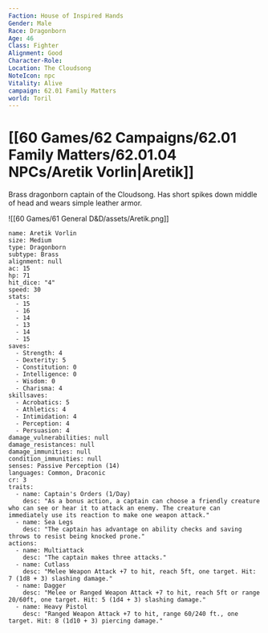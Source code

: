 ```yaml
---
Faction: House of Inspired Hands
Gender: Male
Race: Dragonborn
Age: 46
Class: Fighter
Alignment: Good
Character-Role: 
Location: The Cloudsong
NoteIcon: npc
Vitality: Alive
campaign: 62.01 Family Matters
world: Toril
---
```

# [[60 Games/62 Campaigns/62.01 Family Matters/62.01.04 NPCs/Aretik Vorlin|Aretik]]

Brass dragonborn captain of the Cloudsong. Has short spikes down middle of head and wears simple leather armor.

![[60 Games/61 General D&D/assets/Aretik.png]]

```statblock
name: Aretik Vorlin
size: Medium
type: Dragonborn
subtype: Brass
alignment: null
ac: 15
hp: 71
hit_dice: "4"
speed: 30
stats:
  - 15
  - 16
  - 14
  - 13
  - 14
  - 15
saves:
  - Strength: 4
  - Dexterity: 5
  - Constitution: 0
  - Intelligence: 0
  - Wisdom: 0
  - Charisma: 4
skillsaves:
  - Acrobatics: 5
  - Athletics: 4
  - Intimidation: 4
  - Perception: 4
  - Persuasion: 4
damage_vulnerabilities: null
damage_resistances: null
damage_immunities: null
condition_immunities: null
senses: Passive Perception (14)
languages: Common, Draconic
cr: 3
traits:
  - name: Captain's Orders (1/Day)
    desc: "As a bonus action, a captain can choose a friendly creature who can see or hear it to attack an enemy. The creature can immediately use its reaction to make one weapon attack."
  - name: Sea Legs 
    desc: "The captain has advantage on ability checks and saving throws to resist being knocked prone."
actions:
  - name: Multiattack
    desc: "The captain makes three attacks."
  - name: Cutlass
    desc: "Melee Weapon Attack +7 to hit, reach 5ft, one target. Hit: 7 (1d8 + 3) slashing damage."
  - name: Dagger
    desc: "Melee or Ranged Weapon Attack +7 to hit, reach 5ft or range 20/60ft, one target. Hit: 5 (1d4 + 3) slashing damage."
  - name: Heavy Pistol
    desc: "Ranged Weapon Attack +7 to hit, range 60/240 ft., one target. Hit: 8 (1d10 + 3) piercing damage."
```



